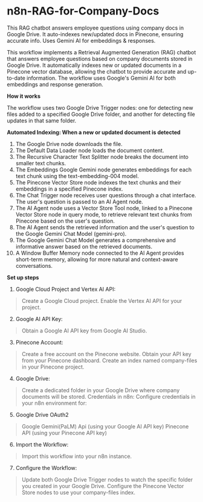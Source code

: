 # n8n-RAG-for-Company-Docs
This RAG chatbot answers employee questions using company docs in Google Drive. It auto-indexes new/updated docs in Pinecone, ensuring accurate info. Uses Gemini AI for embeddings &amp; responses.

This workflow implements a Retrieval Augmented Generation (RAG) chatbot that answers employee questions based on company documents stored in Google Drive. It automatically indexes new or updated documents in a Pinecone vector database, allowing the chatbot to provide accurate and up-to-date information. The workflow uses Google's Gemini AI for both embeddings and response generation.

**How it works**

The workflow uses two Google Drive Trigger nodes: one for detecting new files added to a specified Google Drive folder, and another for detecting file updates in that same folder.

**Automated Indexing: When a new or updated document is detected**

1. The Google Drive node downloads the file.
2. The Default Data Loader node loads the document content.
3. The Recursive Character Text Splitter node breaks the document into smaller text chunks.
4. The Embeddings Google Gemini node generates embeddings for each text chunk using the text-embedding-004 model.
5. The Pinecone Vector Store node indexes the text chunks and their embeddings in a specified Pinecone index.
6. The Chat Trigger node receives user questions through a chat interface. The user's question is passed to an AI Agent node.
7. The AI Agent node uses a Vector Store Tool node, linked to a Pinecone Vector Store node in query mode, to retrieve relevant text chunks from Pinecone based on the user's question.
8. The AI Agent sends the retrieved information and the user's question to the Google Gemini Chat Model (gemini-pro).
9. The Google Gemini Chat Model generates a comprehensive and informative answer based on the retrieved documents.
10. A Window Buffer Memory node connected to the AI Agent provides short-term memory, allowing for more natural and context-aware conversations.

**Set up steps**

1. Google Cloud Project and Vertex AI API:
> Create a Google Cloud project.
> Enable the Vertex AI API for your project.

2. Google AI API Key:
> Obtain a Google AI API key from Google AI Studio.

3. Pinecone Account:
> Create a free account on the Pinecone website.
> Obtain your API key from your Pinecone dashboard.
> Create an index named company-files in your Pinecone project.

4. Google Drive:
> Create a dedicated folder in your Google Drive where company documents will be stored.
> Credentials in n8n: Configure credentials in your n8n environment for:

5. Google Drive OAuth2
> Google Gemini(PaLM) Api (using your Google AI API key)
> Pinecone API (using your Pinecone API key)

6. Import the Workflow:
> Import this workflow into your n8n instance.

7. Configure the Workflow:
> Update both Google Drive Trigger nodes to watch the specific folder you created in your Google Drive.
Configure the Pinecone Vector Store nodes to use your company-files index.

